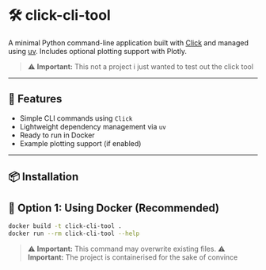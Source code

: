 # 🛠️ click-cli-tool

A minimal Python command-line application built with [Click](https://click.palletsprojects.com/) and managed using [uv](https://github.com/astral-sh/uv). Includes optional plotting support with Plotly.
> ⚠️ **Important:** This not a project i just wanted to test out the click tool
---

## 🚀 Features

- Simple CLI commands using `Click`
- Lightweight dependency management via `uv`
- Ready to run in Docker
- Example plotting support (if enabled)

---

## 📦 Installation

## 🔧 Option 1: Using Docker (Recommended)

```bash
docker build -t click-cli-tool .
docker run --rm click-cli-tool --help
```

> ⚠️ **Important:** This command may overwrite existing files.
> ⚠️ **Important:** The project is containerised for the sake of convince

